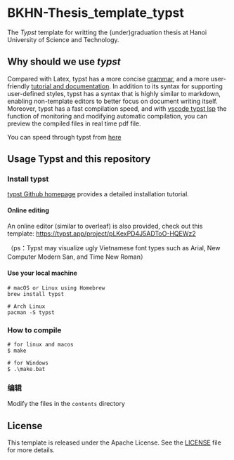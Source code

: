 # BKHN-Thesis_template_typst

The *Typst* template for writting the (under)graduation thesis at Hanoi University of Science and Technology.

## Why should we use *typst*
Compared with Latex, typst has a more concise [grammar](https://typst.app/docs/reference/syntax/), and a more user-friendly [tutorial and documentation](https://typst.app/docs/tutorial/ ). In addition to its syntax for supporting user-defined styles, typst has a syntax that is highly similar to markdown, enabling non-template editors to better focus on document writing itself. Moreover, typst has a fast compilation speed, and with [vscode typst lsp](https://marketplace.visualstudio.com/items?itemName=nvarner.typst-lsp) the function of monitoring and modifying automatic compilation, you can preview the compiled files in real time pdf file.

You can speed through typst from [here](https://typst.app/docs/tutorial)

## Usage Typst and this repository
### Install typst
[typst Github homepage](https://github.com/typst/typst) provides a detailed installation tutorial.

#### Online editing 

An online editor (similar to overleaf) is also provided, check out this template:
https://typst.app/project/pLKexPD4J5ADToO-HQEWz2

（ps：Typst may visualize ugly Vietnamese font types such as Arial, New Computer Modern San, and Time New Roman）

#### Use your local machine
``` shell
# macOS or Linux using Homebrew
brew install typst

# Arch Linux
pacman -S typst
```

### How to compile

``` shell
# for linux and macos
$ make

# for Windows
$ .\make.bat
```

### 编辑

Modify the files in the `contents` directory

## License
This template is released under the Apache License. See the [LICENSE](./LICENSE) file for more details.
